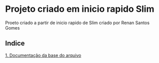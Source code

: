 # Projeto criado em inicio rapido Slim

Proeto criado a partir de inicio rapido de Slim criado por Renan Santos Gomes

## Indice
[1. Documentação da base do arquivo](docs/SKELETON.md)